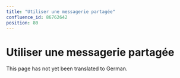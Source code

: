 ```yaml
---
title: "Utiliser une messagerie partagée"
confluence_id: 86762642
position: 80
---
```

# Utiliser une messagerie partagée


This page has not yet been translated to German.

